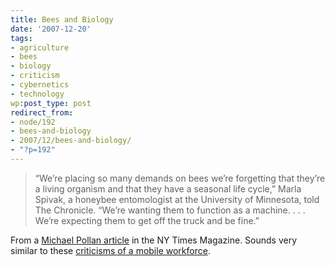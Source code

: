 ```yaml
---
title: Bees and Biology
date: '2007-12-20'
tags:
- agriculture
- bees
- biology
- criticism
- cybernetics
- technology
wp:post_type: post
redirect_from:
- node/192
- bees-and-biology
- 2007/12/bees-and-biology/
- "?p=192"
---
```


> “We’re placing so many demands on bees we’re forgetting that they’re a living organism and that they have a seasonal life cycle,” Marla Spivak, a honeybee entomologist at the University of Minnesota, told The Chronicle. “We’re wanting them to function as a machine. . . . We’re expecting them to get off the truck and be fine.”

From a [Michael Pollan article](http://www.nytimes.com/2007/12/16/magazine/16wwln-lede-t.html?pagewanted=1&ref=magazine) in the NY Times Magazine. Sounds very similar to these [criticisms of a mobile workforce](http://island94.org/node/176).
